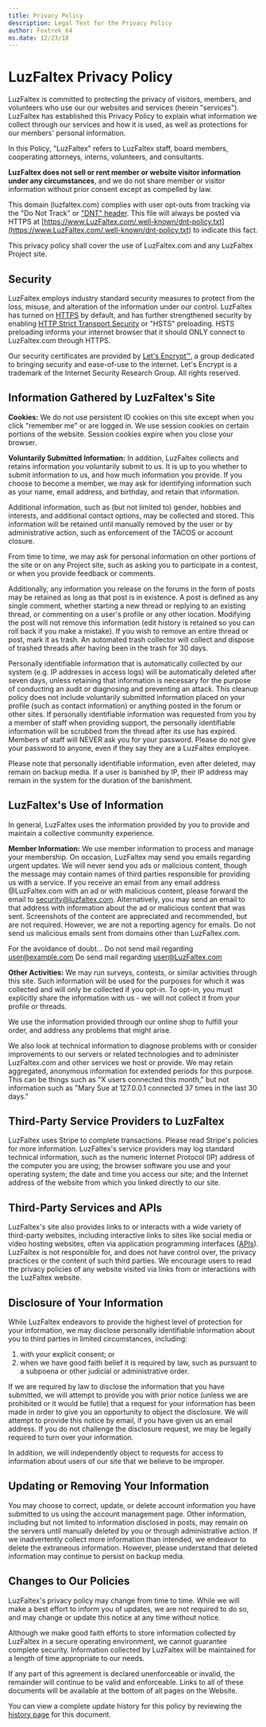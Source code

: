 ```yaml
---
title: Privacy Policy
description: Legal Text for the Privacy Policy
author: Foxtrek_64
ms.date: 12/23/18
---
```


# LuzFaltex Privacy Policy

LuzFaltex is committed to protecting the privacy of visitors, members, and volunteers who use our our websites and services (herein "services"). LuzFaltex has established this Privacy Policy to explain what information we collect through our services and how it is used, as well as protections for our members' personal information.

In this Policy, "LuzFaltex" refers to LuzFaltex staff, board members, cooperating attorneys, interns, volunteers, and consultants.

**LuzFaltex does not sell or rent member or website visitor information under any circumstances**, and we do not share member or visitor information without prior consent except as compelled by law.

This domain (luzfaltex.com) complies with user opt-outs from tracking via the "Do Not Track" or ["DNT" header](http://www.w3.org/TR/tracking-dnt/). This file will always be posted via HTTPS at [https://www.LuzFaltex.com/.well-known/dnt-policy.txt](https://www.LuzFaltex.com/.well-known/dnt-policy.txt) to indicate this fact.

This privacy policy shall cover the use of LuzFaltex.com and any LuzFaltex Project site.

## Security

LuzFaltex employs industry standard security measures to protect from the loss, misuse, and alteration of the information under our control. LuzFaltex has turned on [HTTPS](https://en.wikipedia.org/wiki/HTTP_Secure) by default, and has further strengthened security by enabling [HTTP Strict Transport Security](https://en.wikipedia.org/wiki/HTTP_Strict_Transport_Security) or "HSTS" preloading. HSTS preloading informs your internet browser that it should ONLY connect to LuzFaltex.com through HTTPS.

Our security certificates are provided by [Let's Encrypt™](https://letsencrypt.org/), a group dedicated to bringing security and ease-of-use to the internet. Let's Encrypt is a trademark of the Internet Security Research Group. All rights reserved.

## Information Gathered by LuzFaltex's Site

**Cookies:** We do not use persistent ID cookies on this site except when you click "remember me" or are logged in. We use session cookies on certain portions of the website. Session cookies expire when you close your browser.

**Voluntarily Submitted Information:** In addition, LuzFaltex collects and retains information you voluntarily submit to us. It is up to you whether to submit information to us, and how much information you provide. If you choose to become a member, we may ask for identifying information such as your name, email address, and birthday, and retain that information.

Additional information, such as (but not limited to) gender, hobbies and interests, and additional contact options, may be collected and stored. This information will be retained until manually removed by the user or by administrative action, such as enforcement of the TACOS or account closure.

From time to time, we may ask for personal information on other portions of the site or on any Project site, such as asking you to participate in a contest, or when you provide feedback or comments.

Additionally, any information you release on the forums in the form of posts may be retained as long as that post is in existence. A post is defined as any single comment, whether starting a new thread or replying to an existing thread, or commenting on a user's profile or any other location. Modifying the post will not remove this information (edit history is retained so you can roll back if you make a mistake). If you wish to remove an entire thread or post, mark it as trash. An automated trash collector will collect and dispose of trashed threads after having been in the trash for 30 days.

Personally identifiable information that is automatically collected by our system (e.g. IP addresses in access logs) will be automatically deleted after seven days, unless retaining that information is necessary for the purpose of conducting an audit or diagnosing and preventing an attack. This cleanup policy does not include voluntarily submitted information placed on your profile (such as contact information) or anything posted in the forum or other sites. If personally identifiable information was requested from you by a member of staff when providing support, the personally identifiable information will be scrubbed from the thread after its use has expired. Members of staff will NEVER ask you for your password. Please do not give your password to anyone, even if they say they are a LuzFaltex employee.

Please note that personally identifiable information, even after deleted, may remain on backup media. If a user is banished by IP, their IP address may remain in the system for the duration of the banishment.

## LuzFaltex's Use of Information

In general, LuzFaltex uses the information provided by you to provide and maintain a collective community experience.

**Member Information:** We use member information to process and manage your membership. On occasion, LuzFaltex may send you emails regarding urgent updates. We will never send you ads or malicious content, though the message may contain names of third parties responsible for providing us with a service. If you receive an email from any email address @LuzFaltex.com with an ad or with malicious content, please forward the email to [security@luzfaltex.com](mailto:security@luzfaltex.com). Alternatively, you may send an email to that address with information about the ad or malicious content that was sent. Screenshots of the content are appreciated and recommended, but are not required. However, we are not a reporting agency for emails. Do not send us malicious emails sent from domains other than LuzFaltex.com.

For the avoidance of doubt...
Do not send mail regarding user@example.com
Do send mail regarding user@LuzFaltex.com

**Other Activities:** We may run surveys, contests, or similar activities through this site. Such information will be used for the purposes for which it was collected and will only be collected if you opt-in. To opt-in, you must explicitly share the information with us - we will not collect it from your profile or threads.

We use the information provided through our online shop to fulfill your order, and address any problems that might arise.

We also look at technical information to diagnose problems with or consider improvements to our servers or related technologies and to administer LuzFaltex.com and other services we host or provide. We may retain aggregated, anonymous information for extended periods for this purpose. This can be things such as "X users connected this month," but not information such as "Mary Sue at 127.0.0.1 connected 37 times in the last 30 days."

## Third-Party Service Providers to LuzFaltex

LuzFaltex uses Stripe to complete transactions. Please read Stripe's policies for more information. LuzFaltex's service providers may log standard technical information, such as the numeric Internet Protocol (IP) address of the computer you are using; the browser software you use and your operating system; the date and time you access our site; and the Internet address of the website from which you linked directly to our site.

## Third-Party Services and APIs

LuzFaltex's site also provides links to or interacts with a wide variety of third-party websites, including interactive links to sites like social media or video hosting websites, often via application programming interfaces ([APIs](https://en.wikipedia.org/wiki/Api)). LuzFaltex is not responsible for, and does not have control over, the privacy practices or the content of such third parties. We encourage users to read the privacy policies of any website visited via links from or interactions with the LuzFaltex website.

## Disclosure of Your Information

While LuzFaltex endeavors to provide the highest level of protection for your information, we may disclose personally identifiable information about you to third parties in limited circumstances, including:

1. with your explicit consent; or
2. when we have good faith belief it is required by law, such as pursuant to a subpoena or other judicial or administrative order.

If we are required by law to disclose the information that you have submitted, we will attempt to provide you with prior notice (unless we are prohibited or it would be futile) that a request for your information has been made in order to give you an opportunity to object the disclosure. We will attempt to provide this notice by email, if you have given us an email address. If you do not challenge the disclosure request, we may be legally required to turn over your information.

In addition, we will independently object to requests for access to information about users of our site that we believe to be improper.

## Updating or Removing Your Information

You may choose to correct, update, or delete account information you have submitted to us using the account management page. Other information, including but not limited to information disclosed in posts, may remain on the servers until manually deleted by you or through administrative action. If we inadvertently collect more information than intended, we endeavor to delete the extraneous information. However, please understand that deleted information may continue to persist on backup media.

## Changes to Our Policies

LuzFaltex's privacy policy may change from time to time. While we will make a best effort to inform you of updates, we are not required to do so, and may change or update this notice at any time without notice.

Although we make good faith efforts to store information collected by LuzFaltex in a secure operating environment, we cannot guarantee complete security. Information collected by LuzFaltex will be maintained for a length of time appropriate to our needs.

If any part of this agreement is declared unenforceable or invalid, the remainder will continue to be valid and enforceable. Links to all of these documents will be available at the bottom of all pages on the Website.

You can view a complete update history for this policy by reviewing the [history page](https://github.com/LuzFaltex/docs/commits/master/docs/legal/privacy-policy.md) for this document.